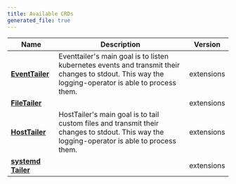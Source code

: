 ```yaml
---
title: Available CRDs
generated_file: true
---
```

	
| Name | Description | Version |
|---|---|---|
| **[EventTailer](eventtailer_types/)** | Eventtailer's main goal is to listen kubernetes events and transmit their changes to stdout. This way the logging-operator is able to process them. | extensions |
| **[FileTailer](filetailer/)** |  | extensions |
| **[HostTailer](hosttailer_types/)** | HostTailer's main goal is to tail custom files and transmit their changes to stdout. This way the logging-operator is able to process them. | extensions |
| **[systemd Tailer](systemdtailer/)** |  | extensions |
